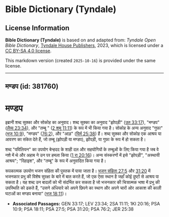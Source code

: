 # Bible Dictionary (Tyndale)

## License Information

**Bible Dictionary (Tyndale)** is based on and adapted from: _Tyndale Open Bible Dictionary_, [Tyndale House Publishers](https://tyndaleopenresources.com/), 2023, which is licensed under a [CC BY-SA 4.0 license](https://creativecommons.org/licenses/by-sa/4.0/legalcode.en).

This markdown version (created `2025-10-16`) is provided under the same license.



--------------------------------

## मण्डप (id: 381760)

मण्डप
=====

इब्रानी शब्द सुक्का और सोकोह का अनुवाद। शब्द सुक्का का अनुवाद "झोपड़ी" ([उत 33:17](https://ref.ly/Gen33:17)), "मण्डप" ([लैव्य 23:34](https://ref.ly/Lev23:34)), और "तम्बू " ([2 शमू 11:11](https://ref.ly/2Sam11:11)) के रूप में भी किया गया है। सोकोह के अन्य अनुवाद "गुफा" ([भज 10:9](https://ref.ly/Ps10:9)), "मण्डप" ([76:2](https://ref.ly/Ps76:2)), और "आड़" ([यिर्म 25:38](https://ref.ly/Jer25:38)) हैं। शब्द सुक्का और सोकोह एक आश्रय या आवरण का संकेत देते हैं, जो तम्बू (झोपड़ी या मण्डप), झोंपड़ी, या गुफा के रूप में हो सकता है।

शब्द "पविलियन" का उपयोग बेन्हदद के शाही दल और सहयोगियों के तम्बूओं के लिए किया गया है जब वे नशे में थे और अहाब ने उन पर हमला किया ([1 रा 20:16](https://ref.ly/1Kgs20:16))। अन्य संस्करणों में इसे "झोपड़ी", "अस्थायी आश्रय"; "रिहाइश", और "तम्बू" के रूप में अनुवादित किया गया है।

रूपकात्मक उपयोग भजन संहिता की पुस्तक में पाया जाता है। [भजन संहिता 27:5](https://ref.ly/Ps27:5) और [31:20](https://ref.ly/Ps31:20) में भजनकार प्रभु की विशेष सुरक्षा के बारे में बात करते हैं, जो एक ऐसा स्थान है जहाँ कोई दुष्टों से आश्रय पा सकता है। यह शब्द उन बादलों को भी संदर्भित कर सकता है जो भजनकार की चित्रात्मक भाषा में प्रभु की उपस्थिति को ढकते हैं, “उसने अंधियारे को अपने छिपने का स्थान और अपने चारों ओर आकाश की काली घटाओं का मण्डप बनाया” ([भज 18:11](https://ref.ly/Ps18:11))।

* **Associated Passages:** GEN 33:17; LEV 23:34; 2SA 11:11; 1KI 20:16; PSA 10:9; PSA 18:11; PSA 27:5; PSA 31:20; PSA 76:2; JER 25:38

